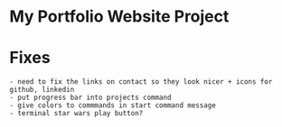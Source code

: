 # My Portfolio Website Project


# Fixes
    - need to fix the links on contact so they look nicer + icons for github, linkedin
    - put progress bar into projects command
    - give colors to commmands in start command message
    - terminal star wars play button?